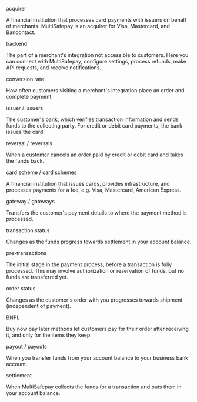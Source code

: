 acquirer

A financial institution that processes card payments with issuers on behalf of merchants. MultiSafepay is an acquirer for Visa, Mastercard, and Bancontact.

backend

The part of a merchant's integration not accessible to customers. Here you can connect with MultiSafepay, configure settings, process refunds, make API requests, and receive notifications.

conversion rate

How often customers visiting a merchant's integration place an order and complete payment.

issuer / issuers

The customer's bank, which verifies transaction information and sends funds to the collecting party. For credit or debit card payments, the bank issues the card.

reversal / reversals

When a customer cancels an order paid by credit or debit card and takes the funds back.

card scheme / card schemes

A financial institution that issues cards, provides infrastructure, and processes payments for a fee, e.g. Visa, Mastercard, American Express.

gateway / gateways

Transfers the customer's payment details to where the payment method is processed.

transaction status

Changes as the funds progress towards settlement in your account balance.

pre-transactions

The initial stage in the payment process, before a transaction is fully processed. This may involve authorization or reservation of funds, but no funds are transferred yet.

order status

Changes as the customer's order with you progresses towards shipment (independent of payment).

BNPL

Buy now pay later methods let customers pay for their order after receiving it, and only for the items they keep.

payout / payouts

When you transfer funds from your account balance to your business bank account.

settlement

When MultiSafepay collects the funds for a transaction and puts them in your account balance.

